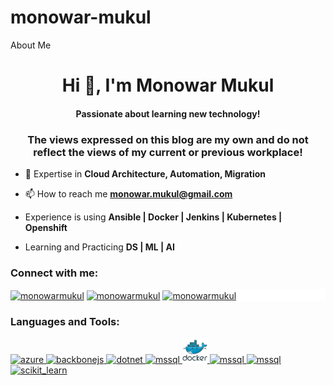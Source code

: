 # monowar-mukul
About Me

<h1 align="center">Hi 👋, I'm Monowar Mukul</h1>
<h4 align="center">Passionate about learning new technology!</h4>
<h3 align="center">The views expressed on this blog are my own and do not reflect the views of my current or previous workplace!</h3>


- 💬 Expertise in **Cloud Architecture, Automation, Migration**

- 📫 How to reach me **monowar.mukul@gmail.com**

- Experience is using **Ansible | Docker | Jenkins | Kubernetes | Openshift**
- Learning and Practicing **DS | ML | AI**


<h3 align="left">Connect with me:</h3>
<p align="left" style="background: #ffffff;"><a href="https://www.linkedin.com/in/monowarmukul/" target="blank"><img align="center" src="https://cdn.jsdelivr.net/npm/simple-icons@3.0.1/icons/linkedin.svg" alt="monowarmukul" height="30" width="40" /></a>
<a href="https://monowar-mukul.medium.com/" target="blank"><img align="center" src="https://cdn.jsdelivr.net/npm/simple-icons@3.0.1/icons/medium.svg" alt="monowarmukul" height="30" width="40" /></a>
<a href="https://hub.docker.com/u/banglamon" target="blank"><img align="center" src="https://cdn.jsdelivr.net/npm/simple-icons@3.0.1/icons/docker.svg" alt="monowarmukul" height="30" width="40" /></a></p>

<h3 align="left">Languages and Tools:</h3>
<p align="left"> <a href="https://azure.microsoft.com/en-in/" target="_blank"> <img src="https://www.vectorlogo.zone/logos/microsoft_azure/microsoft_azure-icon.svg" alt="azure" width="40" height="40"/> </a> <a href="https://aws.amazon.com/console/" target="_blank"> <img src="https://cdn.jsdelivr.net/npm/simple-icons@3.0.1/icons/amazon.svg" alt="backbonejs" width="40" height="40"/> </a> <a href="https://oracle.com/" target="_blank"> <img src="https://cdn.jsdelivr.net/npm/simple-icons@3.0.1/icons/oracle.svg" alt="dotnet" width="40" height="40"/> </a> <a href="https://www.ansible.com/" target="_blank"> <img src="https://cdn.jsdelivr.net/npm/simple-icons@3.0.1/icons/ansible.svg" alt="mssql" width="40" height="40"/> </a> <a href="https://www.docker.com/" target="_blank"> <img src="https://raw.githubusercontent.com/devicons/devicon/master/icons/docker/docker-original-wordmark.svg" alt="docker" width="40" height="40"/> </a> <a href="https://www.postgresql.org/" target="_blank"> <img src="https://cdn.jsdelivr.net/npm/simple-icons@3.0.1/icons/postgresql.svg" alt="mssql" width="40" height="40"/> </a> <a href="https://jupyter.org/" target="_blank"> <img src="https://cdn.jsdelivr.net/npm/simple-icons@3.0.1/icons/jupyter.svg" alt="mssql" width="40" height="40"/></a> <a href="https://scikit-learn.org/" target="_blank"> <img src="https://upload.wikimedia.org/wikipedia/commons/0/05/Scikit_learn_logo_small.svg" alt="scikit_learn" width="40" height="40"/> </a> </p>

